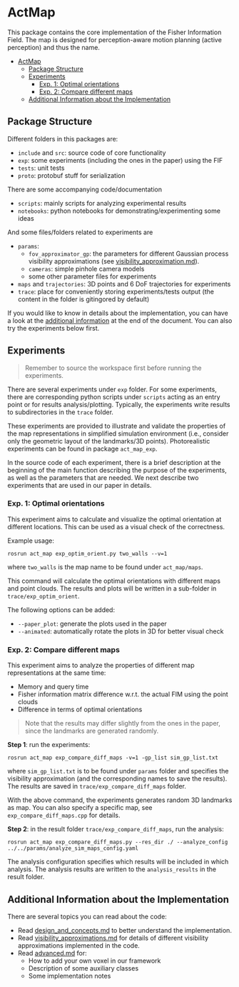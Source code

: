 # ActMap
This package contains the core implementation of the Fisher Information Field. The map is designed for perception-aware motion planning (active perception) and thus the name.

- [ActMap](#actmap)
  - [Package Structure](#package-structure)
  - [Experiments](#experiments)
    - [Exp. 1: Optimal orientations](#exp-1-optimal-orientations)
    - [Exp. 2: Compare different maps](#exp-2-compare-different-maps)
  - [Additional Information about the Implementation](#additional-information-about-the-implementation)

## Package Structure
Different folders in this packages are:

* `include` and `src`: source code of core functionality
* `exp`: some experiments (including the ones in the paper) using the FIF
* `tests`: unit tests
* `proto`: protobuf stuff for serialization

There are some accompanying code/documentation

* `scripts`: mainly scripts for analyzing experimental results
* `notebooks`: python notebooks for demonstrating/experimenting some ideas

And some files/folders related to experiments are
* `params`:
  * `fov_approximator_gp`: the parameters for different Gaussian process visibility approximations (see [visibility_approximation.md](./visibility_approximations.md)).
  * `cameras`: simple pinhole camera models
  * some other parameter files for experiments
* `maps` and `trajectories`: 3D points and 6 DoF trajectories for experiments
* `trace`: place for conveniently storing experiments/tests output (the content in the folder is gitingored by default) 

If you would like to know in details about the implementation, you can have a look at the [additional information](#additional-information-about-the-implementation) at the end of the document. You can also try the experiments below first.

## Experiments

> Remember to source the workspace first before running the experiments.

There are several experiments under `exp` folder. For some experiments, there are corresponding python scripts under `scripts` acting as an entry point or for results analysis/plotting. 
Typically, the experiments write results to subdirectories in the `trace` folder.

These experiments are provided to illustrate and validate the properties of the map representations in simplified simulation environment (i.e., consider only the geometric layout of the landmarks/3D points).
Photorealistic experiments can be found in package `act_map_exp`.

In the source code of each experiment, there is a brief description at the beginning of the main function describing the purpose of the experiments, as well as the parameters that are needed.
We next describe two experiments that are used in our paper in details.

### Exp. 1: Optimal orientations
This experiment aims to calculate and visualize the optimal orientation at different locations. This can be used as a visual check of the correctness.

Example usage:

```
rosrun act_map exp_optim_orient.py two_walls --v=1
```
where `two_walls` is the map name to be found under `act_map/maps`.

This command will calculate the optimal orientations with different maps and point clouds. The results and plots will be written in a sub-folder in `trace/exp_optim_orient`.

The following options can be added:
* `--paper_plot`: generate the plots used in the paper
* `--animated`: automatically rotate the plots in 3D for better visual check

### Exp. 2: Compare different maps

This experiment aims to analyze the properties of different map representations at the same time:

* Memory and query time
* Fisher information matrix difference w.r.t. the actual FIM using the point clouds
* Difference in terms of optimal orientations

> Note that the results may differ slightly from the ones in the paper, since the landmarks are generated randomly.

**Step 1**: run the experiments:
```
rosrun act_map exp_compare_diff_maps -v=1 -gp_list sim_gp_list.txt
```
where `sim_gp_list.txt` is to be found under `params` folder and specifies the visibility approximation (and the corresponding names to save the results). The results are saved in `trace/exp_compare_diff_maps` folder.

With the above command, the experiments generates random 3D landmarks as map. You can also specify a specific map, see `exp_compare_diff_maps.cpp` for details.

**Step 2**: in the result folder `trace/exp_compare_diff_maps`, run the analysis:
```
rosrun act_map exp_compare_diff_maps.py --res_dir ./ --analyze_config ../../params/analyze_sim_maps_config.yaml
```
The analysis configuration specifies which results will be included in which analysis. The analysis results are written to the `analysis_results` in the result folder.


## Additional Information about the Implementation
There are several topics you can read about the code:
* Read [design_and_concepts.md](./design_and_concepts.md) to better understand the implementation.
* Read [visibility_approximations.md](./visibility_approximations.md) for details of different visibility approximations implemented in the code.
* Read [advanced.md](./advanced.md) for:
  * How to add your own voxel in our framework
  * Description of some auxiliary classes
  * Some implementation notes




